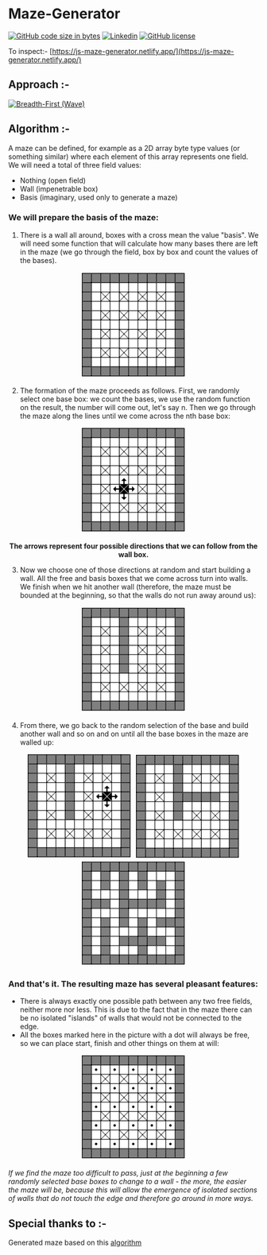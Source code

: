 # Maze-Generator

[![GitHub code size in bytes](https://img.shields.io/github/languages/code-size/Sranu2109/Maze-Generator.svg?logo=git&style=social)](https://github.com/Sranu2109/Maze-Generator/) [![Linkedin](https://img.shields.io/linedin.svg?style=social&logo=linkedin)](https://www.linkedin.com/in/ranu-singh-792ba91b4/)  [![GitHub license](https://img.shields.io/github/license/Sranu2109/Maze-Generator.svg?style=social&logo=github)](https://github.com/Sranu2109/Maze-Generator/blob/master/LICENSE)

To inspect:- [https://js-maze-generator.netlify.app/](https://js-maze-generator.netlify.app/)

## Approach :-

[![Breadth-First (Wave)](https://img.shields.io/badge/Breadth--First-wave-teal.svg?style=for-the-badge&logo=github)](https://www.andymikulski.com/waves) 

## Algorithm :-

A maze can be defined, for example as a 2D array byte type values (or something similar) where each element of this array represents one field. We will need a total of three field values:
+ Nothing (open field)
+ Wall (impenetrable box)
+ Basis (imaginary, used only to generate a maze)

### We will prepare the basis of the maze:

1. There is a wall all around, boxes with a cross mean the value "basis". We will need some function that will calculate how many bases there are left in the maze (we go through the field, box by box and count the values of the bases).

<p align="center">
<img src="https://github.com/Sranu2109/Maze-Generator/blob/main/images/maze1.PNG?raw=true"> </p>

2. The formation of the maze proceeds as follows. First, we randomly select one base box: we count the bases, we use the random function on the result, the number will come out, let's say n. Then we go through the maze along the lines until we come across the nth base box:

<p align="center">
<img src="https://github.com/Sranu2109/Maze-Generator/blob/main/images/maze2.PNG?raw=true"></p>

<p align="center"><b>The arrows represent four possible directions that we can follow from the wall box.</b></p>

3. Now we choose one of those directions at random and start building a wall. All the free and basis boxes that we come across turn into walls. We finish when we hit another wall (therefore, the maze must be bounded at the beginning, so that the walls do not run away around us):

<p align="center">
<img src="https://github.com/Sranu2109/Maze-Generator/blob/main/images/maze3.PNG?raw=true"></p>

4. From there, we go back to the random selection of the base and build another wall and so on and on until all the base boxes in the maze are walled up:

<p align="center">
<img src="https://github.com/Sranu2109/Maze-Generator/blob/main/images/maze4.PNG?raw=true"> <img src="https://github.com/Sranu2109/Maze-Generator/blob/main/images/maze5.PNG?raw=true"> <img src="https://github.com/Sranu2109/Maze-Generator/blob/main/images/maze6.PNG?raw=true"></p>

### And that's it. The resulting maze has several pleasant features:
+ There is always exactly one possible path between any two free fields, neither more nor less. This is due to the fact that in the maze there can be no isolated "islands" of walls that would not be connected to the edge.
+ All the boxes marked here in the picture with a dot will always be free, so we can place start, finish and other things on them at will:

<p align="center">
<img src="https://github.com/Sranu2109/Maze-Generator/blob/main/images/maze7.PNG?raw=true"> </p>

<em>If we find the maze too difficult to pass, just at the beginning a few randomly selected base boxes to change to a wall - the more, the easier the maze will be, because this will allow the emergence of isolated sections of walls that do not touch the edge and therefore go around in more ways.</em>

## Special thanks to :-

Generated maze based on this [algorithm](https://www.itnetwork.cz/algoritmy/bludiste/algoritmus-tvorba-nahodneho-bludiste/)
